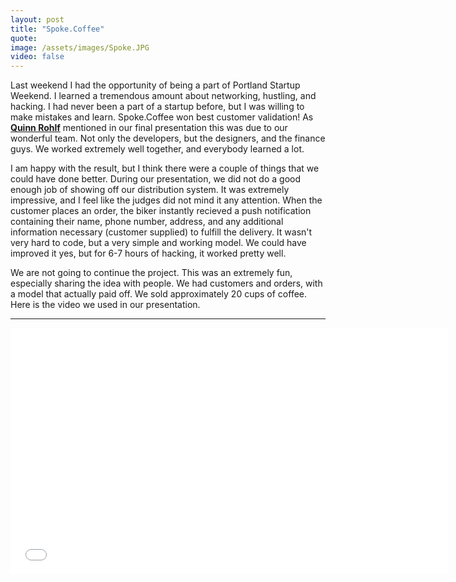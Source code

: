 ```yaml
---
layout: post
title: "Spoke.Coffee"
quote: 
image: /assets/images/Spoke.JPG
video: false
---
```


Last weekend I had the opportunity of being a part of Portland Startup Weekend. I learned a tremendous amount about networking, hustling, and hacking. I had never been a part of a startup before, but I was willing to make mistakes and learn. Spoke.Coffee won best customer validation! As [**Quinn Rohlf**](htpp://www.qrohlf.com) mentioned in our final presentation this was due to our wonderful team. Not only the developers, but the designers, and the finance guys. We worked extremely well together, and everybody learned a lot.

I am happy with the result, but I think there were a couple of things that we could have done better. During our presentation, we did not do a good enough job of showing off our distribution system. It was extremely impressive, and I feel like the judges did not mind it any attention. When the customer places an order, the biker instantly recieved a push notification containing their name, phone number, address, and any additional information necessary (customer supplied) to fulfill the delivery. It wasn't very hard to code, but a very simple and working model. We could have improved it yes, but for 6-7 hours of hacking, it worked pretty well. 

We are not going to continue the project. This was an extremely fun, especially sharing the idea with people. We had customers and orders, with a model that actually paid off. We sold approximately 20 cups of coffee. Here is the video we used in our presentation. 

---
<iframe width="700" height="394" src="//www.youtube.com/embed/XNg38qce6gA" frameborder="0"> </iframe>